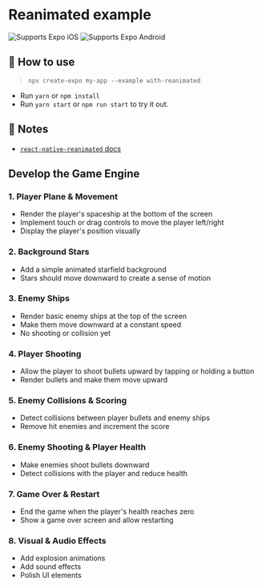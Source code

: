# Reanimated example

<p>
  <!-- iOS -->
  <img alt="Supports Expo iOS" longdesc="Supports Expo iOS" src="https://img.shields.io/badge/iOS-4630EB.svg?style=flat-square&logo=APPLE&labelColor=999999&logoColor=fff" />
  <!-- Android -->
  <img alt="Supports Expo Android" longdesc="Supports Expo Android" src="https://img.shields.io/badge/Android-4630EB.svg?style=flat-square&logo=ANDROID&labelColor=A4C639&logoColor=fff" />
  <!-- Web -->
</p>

## 🚀 How to use

> `npx create-expo my-app --example with-reanimated`

- Run `yarn` or `npm install`
- Run `yarn start` or `npm run start` to try it out.

## 📝 Notes

- [`react-native-reanimated` docs](https://docs.swmansion.com/react-native-reanimated/)

## Develop the Game Engine

### 1. Player Plane & Movement
- Render the player's spaceship at the bottom of the screen
- Implement touch or drag controls to move the player left/right
- Display the player's position visually

### 2. Background Stars
- Add a simple animated starfield background
- Stars should move downward to create a sense of motion

### 3. Enemy Ships
- Render basic enemy ships at the top of the screen
- Make them move downward at a constant speed
- No shooting or collision yet

### 4. Player Shooting
- Allow the player to shoot bullets upward by tapping or holding a button
- Render bullets and make them move upward

### 5. Enemy Collisions & Scoring
- Detect collisions between player bullets and enemy ships
- Remove hit enemies and increment the score

### 6. Enemy Shooting & Player Health
- Make enemies shoot bullets downward
- Detect collisions with the player and reduce health

### 7. Game Over & Restart
- End the game when the player's health reaches zero
- Show a game over screen and allow restarting

### 8. Visual & Audio Effects
- Add explosion animations
- Add sound effects
- Polish UI elements